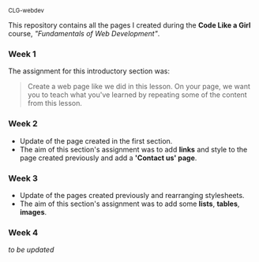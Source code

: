 <sub>CLG-webdev</sub>

This repository contains all the pages I created during the **Code Like a Girl** course, _"Fundamentals of Web Development"_. 

### Week 1
The assignment for this introductory section was:
>Create a web page like we did in this lesson. On your page, we want you to teach what you've learned by repeating some of the content from this lesson.

### Week 2
- Update of the page created in the first section.
- The aim of this section's assignment was to add **links** and style to the page created previously and add a **'Contact us' page**.

### Week 3
- Update of the pages created previously and rearranging stylesheets.
- The aim of this section's assignment was to add some **lists**, **tables**, **images**.

### Week 4
_to be updated_
